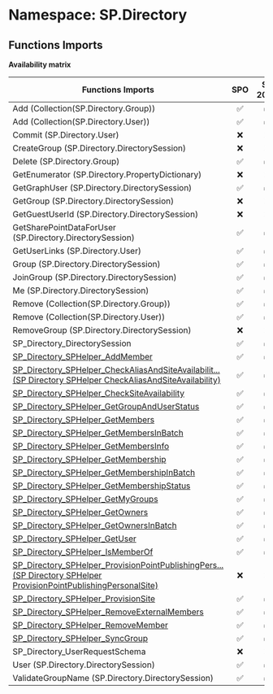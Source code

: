 # Namespace: SP.Directory

## Functions Imports

**Availability matrix**

Functions Imports | SPO | SP 2019 | SP 2016 | SP 2013
----------|:---:|:-------:|:-------:|:-------:
Add (Collection(SP.Directory.Group)) | ✅ | ✅ | ✅ | ❌
Add (Collection(SP.Directory.User)) | ✅ | ✅ | ✅ | ❌
Commit (SP.Directory.User) | ❌ | ❌ | ✅ | ❌
CreateGroup (SP.Directory.DirectorySession) | ❌ | ❌ | ✅ | ❌
Delete (SP.Directory.Group) | ✅ | ✅ | ❌ | ❌
GetEnumerator (SP.Directory.PropertyDictionary) | ❌ | ❌ | ✅ | ❌
GetGraphUser (SP.Directory.DirectorySession) | ✅ | ✅ | ✅ | ❌
GetGroup (SP.Directory.DirectorySession) | ❌ | ❌ | ✅ | ❌
GetGuestUserId (SP.Directory.DirectorySession) | ❌ | ❌ | ✅ | ❌
GetSharePointDataForUser (SP.Directory.DirectorySession) | ✅ | ✅ | ✅ | ❌
GetUserLinks (SP.Directory.User) | ✅ | ✅ | ❌ | ❌
Group (SP.Directory.DirectorySession) | ✅ | ✅ | ✅ | ❌
JoinGroup (SP.Directory.DirectorySession) | ✅ | ✅ | ❌ | ❌
Me (SP.Directory.DirectorySession) | ✅ | ✅ | ❌ | ❌
Remove (Collection(SP.Directory.Group)) | ✅ | ✅ | ✅ | ❌
Remove (Collection(SP.Directory.User)) | ✅ | ✅ | ✅ | ❌
RemoveGroup (SP.Directory.DirectorySession) | ❌ | ❌ | ✅ | ❌
SP_Directory_DirectorySession | ✅ | ✅ | ✅ | ❌
[SP_Directory_SPHelper_AddMember](./Functions/SP_Directory_SPHelper_AddMember.md) | ✅ | ✅ | ✅ | ❌
[<span title="SP_Directory_SPHelper_CheckAliasAndSiteAvailability">SP_Directory_SPHelper_CheckAliasAndSiteAvailabilit...</span> (SP Directory SPHelper CheckAliasAndSiteAvailability)](./Functions/SP_Directory_SPHelper_CheckAliasAndSiteAvailability.md) | ✅ | ✅ | ✅ | ❌
[SP_Directory_SPHelper_CheckSiteAvailability](./Functions/SP_Directory_SPHelper_CheckSiteAvailability.md) | ✅ | ✅ | ✅ | ❌
[SP_Directory_SPHelper_GetGroupAndUserStatus](./Functions/SP_Directory_SPHelper_GetGroupAndUserStatus.md) | ✅ | ✅ | ✅ | ❌
[SP_Directory_SPHelper_GetMembers](./Functions/SP_Directory_SPHelper_GetMembers.md) | ✅ | ✅ | ✅ | ❌
[SP_Directory_SPHelper_GetMembersInBatch](./Functions/SP_Directory_SPHelper_GetMembersInBatch.md) | ✅ | ✅ | ✅ | ❌
[SP_Directory_SPHelper_GetMembersInfo](./Functions/SP_Directory_SPHelper_GetMembersInfo.md) | ✅ | ✅ | ✅ | ❌
[SP_Directory_SPHelper_GetMembership](./Functions/SP_Directory_SPHelper_GetMembership.md) | ✅ | ✅ | ✅ | ❌
[SP_Directory_SPHelper_GetMembershipInBatch](./Functions/SP_Directory_SPHelper_GetMembershipInBatch.md) | ✅ | ✅ | ✅ | ❌
[SP_Directory_SPHelper_GetMembershipStatus](./Functions/SP_Directory_SPHelper_GetMembershipStatus.md) | ✅ | ✅ | ✅ | ❌
[SP_Directory_SPHelper_GetMyGroups](./Functions/SP_Directory_SPHelper_GetMyGroups.md) | ✅ | ✅ | ✅ | ❌
[SP_Directory_SPHelper_GetOwners](./Functions/SP_Directory_SPHelper_GetOwners.md) | ✅ | ✅ | ✅ | ❌
[SP_Directory_SPHelper_GetOwnersInBatch](./Functions/SP_Directory_SPHelper_GetOwnersInBatch.md) | ✅ | ✅ | ✅ | ❌
[SP_Directory_SPHelper_GetUser](./Functions/SP_Directory_SPHelper_GetUser.md) | ✅ | ✅ | ✅ | ❌
[SP_Directory_SPHelper_IsMemberOf](./Functions/SP_Directory_SPHelper_IsMemberOf.md) | ✅ | ✅ | ✅ | ❌
[<span title="SP_Directory_SPHelper_ProvisionPointPublishingPersonalSite">SP_Directory_SPHelper_ProvisionPointPublishingPers...</span> (SP Directory SPHelper ProvisionPointPublishingPersonalSite)](./Functions/SP_Directory_SPHelper_ProvisionPointPublishingPersonalSite.md) | ❌ | ❌ | ✅ | ❌
[SP_Directory_SPHelper_ProvisionSite](./Functions/SP_Directory_SPHelper_ProvisionSite.md) | ✅ | ✅ | ✅ | ❌
[SP_Directory_SPHelper_RemoveExternalMembers](./Functions/SP_Directory_SPHelper_RemoveExternalMembers.md) | ✅ | ✅ | ✅ | ❌
[SP_Directory_SPHelper_RemoveMember](./Functions/SP_Directory_SPHelper_RemoveMember.md) | ✅ | ✅ | ✅ | ❌
[SP_Directory_SPHelper_SyncGroup](./Functions/SP_Directory_SPHelper_SyncGroup.md) | ✅ | ✅ | ✅ | ❌
SP_Directory_UserRequestSchema | ❌ | ❌ | ✅ | ❌
User (SP.Directory.DirectorySession) | ✅ | ✅ | ❌ | ❌
ValidateGroupName (SP.Directory.DirectorySession) | ✅ | ✅ | ❌ | ❌